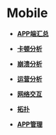 # Mobile<a name="apm_02_0029"></a>

-   **[APP端汇总](APP端汇总.md)**  

-   **[卡顿分析](卡顿分析.md)**  

-   **[崩溃分析](崩溃分析.md)**  

-   **[运营分析](运营分析.md)**  

-   **[网络交互](网络交互.md)**  

-   **[拓扑](拓扑.md)**  

-   **[APP管理](APP管理.md)**  


